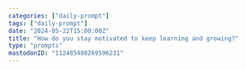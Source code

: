 ```yaml
---
categories: ["daily-prompt"]
tags: ["daily-prompt"]
date: "2024-05-22T15:00:00Z"
title: "How do you stay motivated to keep learning and growing?"
type: "prompts"
mastodonID: "112485480269596231"
---
```

